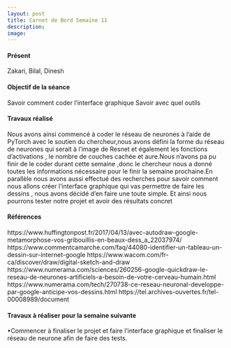 ```yaml
---
layout: post
title: Carnet de Bord Semaine 11
description:
image:
---
```


<div class="box">
<h4>Présent</h4>
Zakari, Bilal, Dinesh

<h4>Objectif de la séance</h4>
Savoir comment coder l’interface graphique
Savoir avec quel outils

<h4>Travaux réalisé</h4>
Nous avons ainsi commencé à coder le réseau de neurones à l’aide de PyTorch avec le soutien du chercheur,nous avons défini la forme du réseau de neurones qui serait à l’image de Resnet et également les fonctions d’activations , le nombre de couches cachée et aure.Nous n’avons pa pu finir de le coder durant cette semaine ,donc le chercheur nous a donné toutes les informations nécessaire pour le finir la semaine prochaine.En parallèle nous avons aussi effectué des recherches pour savoir comment nous allons créer l’interface graphique qui vas permettre de faire les dessins , nous avons décidé d’en faire une toute simple.
Et ainsi nous pourrons tester notre projet et avoir des résultats concret


<h4>Références</h4>
https://www.huffingtonpost.fr/2017/04/13/avec-autodraw-google-metamorphose-vos-gribouillis-en-beaux-dess_a_22037974/
https://www.commentcamarche.com/faq/44080-identifier-un-tableau-un-dessin-sur-internet-google
https://www.wacom.com/fr-ca/discover/draw/digital-sketch-and-draw
https://www.numerama.com/sciences/260256-google-quickdraw-le-reseau-de-neurones-artificiels-a-besoin-de-votre-cerveau-humain.html
https://www.numerama.com/tech/270738-ce-reseau-neuronal-developpe-par-google-anticipe-vos-dessins.html
https://tel.archives-ouvertes.fr/tel-00008989/document


<h4>Travaux à réaliser pour la semaine suivante</h4>
•Commencer à finaliser le projet et faire l’interface graphique et finaliser le réseau de neurone afin de faire des tests.


</div>
